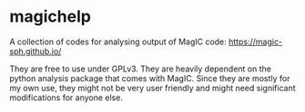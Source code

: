 # magichelp

A collection of codes for analysing output of MagIC code: https://magic-sph.github.io/

They are free to use under GPLv3. They are heavily dependent on the python analysis package
that comes with MagIC. Since they are mostly for my own use, they might not be very user
friendly and might need significant modifications for anyone else.
